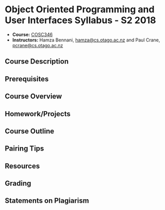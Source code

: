 # Object Oriented Programming and User Interfaces Syllabus - S2 2018

* **Course:** [COSC346](http://cs.otago.ac.nz/cosc346)
* **Instructors:** Hamza Bennani, [hamza@cs.otago.ac.nz](mailto:hamza@cs.otago.ac.nz) and 
		Paul Crane, [pcrane@cs.otago.ac.nz](mailto:pcrane@cs.otago.ac.nz)

## Course Description
## Prerequisites
## Course Overview
## Homework/Projects
## Course Outline
## Pairing Tips
## Resources
## Grading
## Statements on Plagiarism

